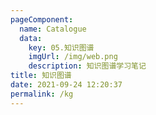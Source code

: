 ```yaml
---
pageComponent: 
  name: Catalogue
  data: 
    key: 05.知识图谱
    imgUrl: /img/web.png
    description: 知识图谱学习笔记
title: 知识图谱
date: 2021-09-24 12:20:37
permalink: /kg
---
```

